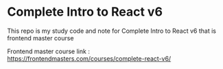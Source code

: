 # Complete Intro to React v6

This repo is my study code and note for Complete Intro to React v6 that is frontend master course

Frontend master course link : <a href="https://frontendmasters.com/courses/complete-react-v6/">https://frontendmasters.com/courses/complete-react-v6/</a>
